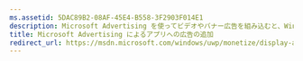 ```yaml
---
ms.assetid: 5DAC89B2-08AF-45E4-B558-3F2903F014E1
description: Microsoft Advertising を使ってビデオやバナー広告を組み込むと、Windows アプリでより多くの収益を得ることができます。 広告は、PC、タブレット、電話用の Windows アプリに表示されます。 Windows デベロッパー センター ダッシュボードを使って、広告のパフォーマンスをリアルタイムで監視できます。
title: Microsoft Advertising によるアプリへの広告の追加
redirect_url: https://msdn.microsoft.com/windows/uwp/monetize/display-ads-in-your-app
---
```


 


<!--HONumber=Mar16_HO5-->


